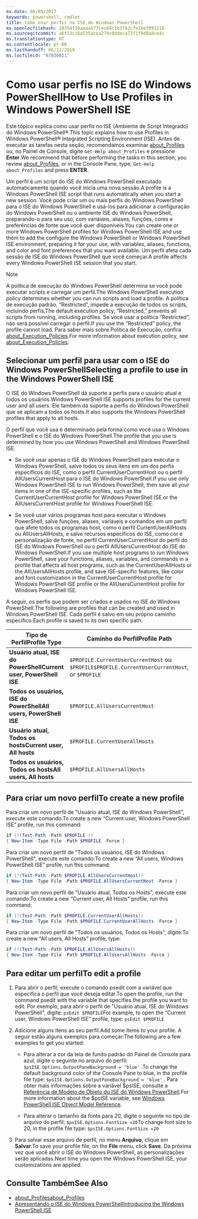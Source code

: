 ```yaml
---
ms.date: 06/05/2017
keywords: powershell, cmdlet
title: Como usar perfis no ISE do Windows PowerShell
ms.openlocfilehash: 28354f39aaaa577cec69c1b3f62cfe16ef091218
ms.sourcegitcommit: a6f13c16a535acea279c0ddeca72f1f0d8a8ce4c
ms.translationtype: HT
ms.contentlocale: pt-BR
ms.lasthandoff: 06/12/2019
ms.locfileid: "67030611"
---
```

# <a name="how-to-use-profiles-in-windows-powershell-ise"></a><span data-ttu-id="73b0a-103">Como usar perfis no ISE do Windows PowerShell</span><span class="sxs-lookup"><span data-stu-id="73b0a-103">How to Use Profiles in Windows PowerShell ISE</span></span>

<span data-ttu-id="73b0a-104">Este tópico explica como usar perfis no ISE (Ambiente de Script Integrado) do Windows PowerShell®.</span><span class="sxs-lookup"><span data-stu-id="73b0a-104">This topic explains how to use Profiles in Windows PowerShell® Integrated Scripting Environment (ISE).</span></span> <span data-ttu-id="73b0a-105">Antes de executar as tarefas nesta seção, recomendamos examinar [about_Profiles](/powershell/module/microsoft.powershell.core/about/about_profiles) ou, no Painel de Console, digite `Get-Help about_Profiles` e pressione **Enter**.</span><span class="sxs-lookup"><span data-stu-id="73b0a-105">We recommend that before performing the tasks in this section, you review [about_Profiles](/powershell/module/microsoft.powershell.core/about/about_profiles), or in the Console Pane, type, `Get-Help about_Profiles` and press **ENTER**.</span></span>

<span data-ttu-id="73b0a-106">Um perfil é um script do ISE do Windows PowerShell executado automaticamente quando você inicia uma nova sessão.</span><span class="sxs-lookup"><span data-stu-id="73b0a-106">A profile is a Windows PowerShell ISE script that runs automatically when you start a new session.</span></span>  <span data-ttu-id="73b0a-107">Você pode criar um ou mais perfis do Windows PowerShell para o ISE do Windows PowerShell e usá-los para adicionar a configuração do Windows PowerShell ou o ambiente ISE do Windows PowerShell, preparando-o para seu uso, com variáveis, aliases, funções, cores e preferências de fonte que você quer disponíveis.</span><span class="sxs-lookup"><span data-stu-id="73b0a-107">You can create one or more Windows PowerShell profiles for Windows PowerShell ISE and use them to add the configure the Windows PowerShell or Windows PowerShell ISE environment, preparing it for your use, with variables, aliases, functions, and color and font preferences that you want available.</span></span> <span data-ttu-id="73b0a-108">Um perfil afeta cada sessão de ISE do Windows PowerShell que você começar.</span><span class="sxs-lookup"><span data-stu-id="73b0a-108">A profile affects every Windows PowerShell ISE session that you start.</span></span>

> [!NOTE]
> <span data-ttu-id="73b0a-109">A política de execução do Windows PowerShell determina se você pode executar scripts e carregar um perfil.</span><span class="sxs-lookup"><span data-stu-id="73b0a-109">The Windows PowerShell execution policy determines whether you can run scripts and load a profile.</span></span> <span data-ttu-id="73b0a-110">A política de execução padrão, “Restricted”, impede a execução de todos os scripts, incluindo perfis.</span><span class="sxs-lookup"><span data-stu-id="73b0a-110">The default execution policy, “Restricted,” prevents all scripts from running, including profiles.</span></span> <span data-ttu-id="73b0a-111">Se você usar a política “Restricted”, não será possível carregar o perfil.</span><span class="sxs-lookup"><span data-stu-id="73b0a-111">If you use the “Restricted” policy, the profile cannot load.</span></span> <span data-ttu-id="73b0a-112">Para saber mais sobre Política de Execução, confira [about_Execution_Policies](/powershell/module/microsoft.powershell.core/about/about_execution_policies).</span><span class="sxs-lookup"><span data-stu-id="73b0a-112">For more information about execution policy, see [about_Execution_Policies](/powershell/module/microsoft.powershell.core/about/about_execution_policies).</span></span>

## <a name="selecting-a-profile-to-use-in-the-windows-powershell-ise"></a><span data-ttu-id="73b0a-113">Selecionar um perfil para usar com o ISE do Windows PowerShell</span><span class="sxs-lookup"><span data-stu-id="73b0a-113">Selecting a profile to use in the Windows PowerShell ISE</span></span>

<span data-ttu-id="73b0a-114">O ISE do Windows PowerShell dá suporte a perfis para o usuário atual e todos os usuários.</span><span class="sxs-lookup"><span data-stu-id="73b0a-114">Windows PowerShell ISE supports profiles for the current user and all users.</span></span> <span data-ttu-id="73b0a-115">Ele também dá suporte a perfis do Windows PowerShell que se aplicam a todos os hosts.</span><span class="sxs-lookup"><span data-stu-id="73b0a-115">It also supports the Windows PowerShell profiles that apply to all hosts.</span></span>

<span data-ttu-id="73b0a-116">O perfil que você usa é determinado pela forma como você usa o Windows PowerShell e o ISE do Windows PowerShell.</span><span class="sxs-lookup"><span data-stu-id="73b0a-116">The profile that you use is determined by how you use Windows PowerShell and Windows PowerShell ISE.</span></span>

- <span data-ttu-id="73b0a-117">Se você usar apenas o ISE do Windows PowerShell para executar o Windows PowerShell, salve todos os seus itens em um dos perfis específicos do ISE, como o perfil CurrentUserCurrentHost ou o perfil AllUsersCurrentHost para o ISE do Windows PowerShell.</span><span class="sxs-lookup"><span data-stu-id="73b0a-117">If you use only Windows PowerShell ISE to run Windows PowerShell, then save all your items in one of the ISE-specific profiles, such as the CurrentUserCurrentHost profile for Windows PowerShell ISE or the AllUsersCurrentHost profile for Windows PowerShell ISE.</span></span>

- <span data-ttu-id="73b0a-118">Se você usar vários programas host para executar o Windows PowerShell, salve funções, aliases, variáveis e comandos em um perfil que afete todos os programas host, como o perfil CurrentUserAllHosts ou AllUsersAllHosts, e salve recursos específicos do ISE, como cor e personalização de fonte, no perfil CurrentUserCurrentHost do perfil do ISE do Windows PowerShell ou o perfil AllUsersCurrentHost do ISE do Windows PowerShell.</span><span class="sxs-lookup"><span data-stu-id="73b0a-118">If you use multiple host programs to run Windows PowerShell, save your functions, aliases, variables, and commands in a profile that affects all host programs, such as the CurrentUserAllHosts or the AllUsersAllHosts profile, and save ISE-specific features, like color and font customization in the CurrentUserCurrentHost profile for Windows PowerShell ISE profile or the AllUsersCurrentHost profile for Windows PowerShell ISE.</span></span>

<span data-ttu-id="73b0a-119">A seguir, os perfis que podem ser criados e usados no ISE do Windows PowerShell.</span><span class="sxs-lookup"><span data-stu-id="73b0a-119">The following are profiles that can be created and used in Windows PowerShell ISE.</span></span> <span data-ttu-id="73b0a-120">Cada perfil é salvo em seu próprio caminho específico.</span><span class="sxs-lookup"><span data-stu-id="73b0a-120">Each profile is saved to its own specific path.</span></span>

| <span data-ttu-id="73b0a-121">Tipo de Perfil</span><span class="sxs-lookup"><span data-stu-id="73b0a-121">Profile Type</span></span> | <span data-ttu-id="73b0a-122">Caminho do Perfil</span><span class="sxs-lookup"><span data-stu-id="73b0a-122">Profile Path</span></span> |
| --- | --- |
| <span data-ttu-id="73b0a-123">**Usuário atual, ISE do PowerShell**</span><span class="sxs-lookup"><span data-stu-id="73b0a-123">**Current user, PowerShell ISE**</span></span>| <span data-ttu-id="73b0a-124">`$PROFILE.CurrentUserCurrentHost` ou `$PROFILE`</span><span class="sxs-lookup"><span data-stu-id="73b0a-124">`$PROFILE.CurrentUserCurrentHost`, or `$PROFILE`</span></span> |
| <span data-ttu-id="73b0a-125">**Todos os usuários, ISE do PowerShell**</span><span class="sxs-lookup"><span data-stu-id="73b0a-125">**All users, PowerShell ISE**</span></span>| `$PROFILE.AllUsersCurrentHost` |
| <span data-ttu-id="73b0a-126">**Usuário atual, Todos os hosts**</span><span class="sxs-lookup"><span data-stu-id="73b0a-126">**Current user, All hosts**</span></span>| `$PROFILE.CurrentUserAllHosts` |
| <span data-ttu-id="73b0a-127">**Todos os usuários, Todos os hosts**</span><span class="sxs-lookup"><span data-stu-id="73b0a-127">**All users, All hosts**</span></span> | `$PROFILE.AllUsersAllHosts` |

## <a name="to-create-a-new-profile"></a><span data-ttu-id="73b0a-128">Para criar um novo perfil</span><span class="sxs-lookup"><span data-stu-id="73b0a-128">To create a new profile</span></span>

<span data-ttu-id="73b0a-129">Para criar um novo perfil de "Usuário atual, ISE do Windows PowerShell", execute este comando:</span><span class="sxs-lookup"><span data-stu-id="73b0a-129">To create a new “Current user, Windows PowerShell ISE” profile, run this command:</span></span>

```powershell
if (!(Test-Path -Path $PROFILE ))
{ New-Item -Type File -Path $PROFILE -Force }
```

<span data-ttu-id="73b0a-130">Para criar um novo perfil de "Todos os usuários, ISE do Windows PowerShell", execute este comando:</span><span class="sxs-lookup"><span data-stu-id="73b0a-130">To create a new “All users, Windows PowerShell ISE” profile, run this command:</span></span>

```powershell
if (!(Test-Path -Path $PROFILE.AllUsersCurrentHost))
{ New-Item -Type File -Path $PROFILE.AllUsersCurrentHost -Force }
```

<span data-ttu-id="73b0a-131">Para criar um novo perfil de "Usuário atual, Todos os Hosts", execute este comando:</span><span class="sxs-lookup"><span data-stu-id="73b0a-131">To create a new “Current user, All Hosts” profile, run this command:</span></span>

```powershell
if (!(Test-Path -Path $PROFILE.CurrentUserAllHosts))
{ New-Item -Type File -Path $PROFILE.CurrentUserAllHosts -Force }
```

<span data-ttu-id="73b0a-132">Para criar um novo perfil de "Todos os usuários, Todos os Hosts", digite:</span><span class="sxs-lookup"><span data-stu-id="73b0a-132">To create a new “All users, All Hosts” profile, type:</span></span>

```powershell
if (!(Test-Path -Path $PROFILE.AllUsersAllHosts))
{ New-Item -Type File -Path $PROFILE.AllUsersAllHosts -Force }
```

## <a name="to-edit-a-profile"></a><span data-ttu-id="73b0a-133">Para editar um perfil</span><span class="sxs-lookup"><span data-stu-id="73b0a-133">To edit a profile</span></span>

1. <span data-ttu-id="73b0a-134">Para abrir o perfil, execute o comando psedit com a variável que especifica o perfil que você deseja editar.</span><span class="sxs-lookup"><span data-stu-id="73b0a-134">To open the profile, run the command psedit with the variable that specifies the profile you want to edit.</span></span> <span data-ttu-id="73b0a-135">Por exemplo, para abrir o perfil de "Usuário atual, ISE do Windows PowerShell", digite: `psEdit $PROFILE`</span><span class="sxs-lookup"><span data-stu-id="73b0a-135">For example, to open the “Current user, Windows PowerShell ISE” profile, type: `psEdit $PROFILE`</span></span>

2. <span data-ttu-id="73b0a-136">Adicione alguns itens ao seu perfil.</span><span class="sxs-lookup"><span data-stu-id="73b0a-136">Add some items to your profile.</span></span> <span data-ttu-id="73b0a-137">A seguir estão alguns exemplos para começar:</span><span class="sxs-lookup"><span data-stu-id="73b0a-137">The following are a few examples to get you started:</span></span>

   - <span data-ttu-id="73b0a-138">Para alterar a cor da tela de fundo padrão do Painel de Console para azul, digite o seguinte no arquivo do perfil: `$psISE.Options.OutputPaneBackground = 'blue'` .</span><span class="sxs-lookup"><span data-stu-id="73b0a-138">To change the default background color of the Console Pane to blue, in the profile file type: `$psISE.Options.OutputPaneBackground = 'blue'` .</span></span> <span data-ttu-id="73b0a-139">Para obter mais informações sobre a variável $psISE, consulte a [Referência de Modelo de Objeto do ISE do Windows PowerShell](object-model/The-ISE-Object-Model-Hierarchy.md).</span><span class="sxs-lookup"><span data-stu-id="73b0a-139">For more information about the $psISE variable, see [Windows PowerShell ISE Object Model Reference](object-model/The-ISE-Object-Model-Hierarchy.md).</span></span>

   - <span data-ttu-id="73b0a-140">Para alterar o tamanho da fonte para 20, digite o seguinte no tipo de arquivo do perfil: `$psISE.Options.FontSize =20`</span><span class="sxs-lookup"><span data-stu-id="73b0a-140">To change font size to 20, in the profile file type: `$psISE.Options.FontSize =20`</span></span>

3. <span data-ttu-id="73b0a-141">Para salvar esse arquivo de perfil, no menu **Arquivo**, clique em **Salvar**.</span><span class="sxs-lookup"><span data-stu-id="73b0a-141">To save your profile file, on the **File** menu, click **Save**.</span></span> <span data-ttu-id="73b0a-142">Da próxima vez que você abrir o ISE do Windows PowerShell, as personalizações serão aplicadas.</span><span class="sxs-lookup"><span data-stu-id="73b0a-142">Next time you open the Windows PowerShell ISE, your customizations are applied.</span></span>

## <a name="see-also"></a><span data-ttu-id="73b0a-143">Consulte Também</span><span class="sxs-lookup"><span data-stu-id="73b0a-143">See Also</span></span>

- [<span data-ttu-id="73b0a-144">about_Profiles</span><span class="sxs-lookup"><span data-stu-id="73b0a-144">about_Profiles</span></span>](/powershell/module/microsoft.powershell.core/about/about_profiles)
- [<span data-ttu-id="73b0a-145">Apresentando o ISE do Windows PowerShell</span><span class="sxs-lookup"><span data-stu-id="73b0a-145">Introducing the Windows PowerShell ISE</span></span>](Introducing-the-Windows-PowerShell-ISE.md)
